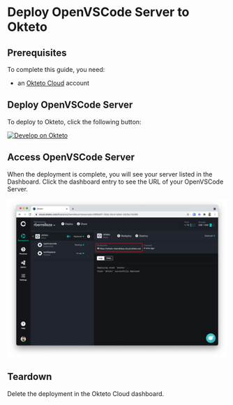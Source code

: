 # Deploy OpenVSCode Server to Okteto

## Prerequisites

To complete this guide, you need:
* an [Okteto Cloud](https://okteto.com/) account

## Deploy OpenVSCode Server

To deploy to Okteto, click the following button:

[![Develop on Okteto](https://okteto.com/develop-okteto.svg)](https://cloud.okteto.com/deploy?filename=docs/guides/okteto-stack.yaml)


## Access OpenVSCode Server

When the deployment is complete, you will see your server listed in the Dashboard. Click the dashboard entry to see the URL of your OpenVSCode Server.

![image showing where the URL can be found](dashboard.png)


## Teardown

Delete the deployment in the Okteto Cloud dashboard.
